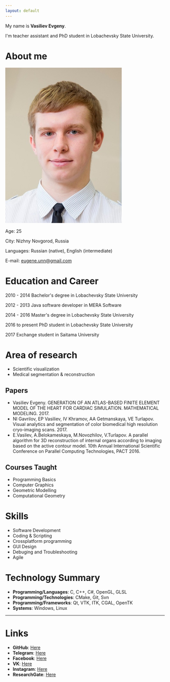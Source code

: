 ```yaml
---
layout: default
---
```


My name is **Vasiliev Evgeny**.

I'm teacher assistant and PhD student in Lobachevsky State University.

# [](#header-1)About me

![](images/cutted.jpg)

Age: 25

City: Nizhny Novgorod, Russia

Languages: Russian (native), English (intermediate)

E-mail: eugene.unn@gmail.com

# [](#header-2)Education and Career

2010 - 2014
Bachelor's degree in Lobachevsky State University

2012 - 2013
Java software developer in MERA Software

2014 - 2016
Master's degree in Lobachevsky State University 

2016 to present
PhD student in Lobachevsky State University

2017
Exchange student in Saitama University

# [](#header-2)Area of research

* Scientific visualization
* Medical segmentation & reconstruction

## [](#header-3)Papers

* Vasiliev Evgeny. GENERATION OF AN ATLAS-BASED FINITE ELEMENT MODEL OF THE HEART FOR CARDIAC SIMULATION. MATHEMATICAL MODELING. 2017.
* NI Gavrilov, EP Vasiliev, IV Khramov, AA Getmanskaya, VE Turlapov. Visual analytics and segmentation of color biomedical high resolution cryo-imaging scans. 2017.  
* E.Vasilev, A.Belokameskaya, M.Novozhilov, V.Turlapov. A parallel algorithm for 3D reconstruction of internal organs according to imaging based on the active contour model. 10th Annual International Scientific Conference on Parallel Computing Technologies, PACT 2016. 

## Courses Taught 

* Programming Basics
* Computer Graphics
* Geometric Modelling
* Computational Geometry 

# [](#header-2)Skills

* Software Development
* Coding & Scripting
* Crossplatform programming
* GUI Design
* Debuging and Troubleshooting
* Agile

# [](#header-2)Technology Summary

*   **Programming/Languages**: С, C++, C#, OpenGL, GLSL
*   **Programming/Technologies**: CMake, Git, Svn 
*   **Programming/Frameworks**: Qt, VTK, ITK, CGAL, OpenTK
*   **Systems**: Windows, Linux

* * *

# [](#header-2)Links
* **GitHub**: [Here](https://github.com/FenixFly/)
* **Telegram**: [Here](https://t.me/vasiliev_e)
* **Facebook**: [Here](https://www.facebook.com/vasilev.e.russia)
* **VK**: [Here](https://vk.com/eugene_v)
* **Instagram**: [Here](https://www.instagram.com/eugene.unn)
* **ResearchGate**: [Here](https://www.researchgate.net/profile/Evgeniy_Vasilyev)